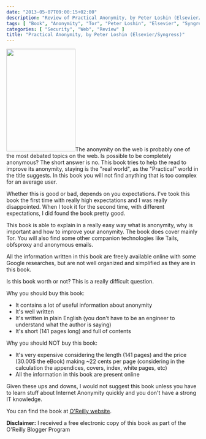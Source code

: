 ```yaml
---
date: "2013-05-07T09:00:15+02:00"
description: "Review of Practical Anonymity, by Peter Loshin (Elsevier/Syngress)"
tags: [ "Book", "Anonymity", "Tor", "Peter Loshin", "Elsevier", "Syngress" ]
categories: [ "Security", "Web", "Review" ]
title: "Practical Anonymity, by Peter Loshin (Elsevier/Syngress)"
---
```

<img class="alignleft" alt="" src="http://akamaicovers.oreilly.com/images/9780124104426/cat.gif" width="180" height="268" />The anonymity on the web is probably one of the most debated topics on the web. Is possible to be completely anonymous? The short answer is no. This book tries to help the read to improve its anonymity, staying is the "real world", as the "Practical" world in the title suggests. In this book you will not find anything that is too complex for an average user.

Whether this is good or bad, depends on you expectations. I've took this book the first time with really high expectations and I was really disappointed. When I took it for the second time, with different expectations, I did found the book pretty good.

This book is able to explain in a really easy way what is anonymity, why is important and how to improve your anonymity. The book does cover mainly Tor. You will also find some other companion technologies like Tails, obfsproxy and anonymous emails.

All the information written in this book are freely available online with some Google researches, but are not well organized and simplified as they are in this book.

Is this book worth or not? This is a really difficult question.

Why you should buy this book:

* It contains a lot of useful information about anonymity
* It's well written
* It's written in plain English (you don't have to be an engineer to understand what the author is saying)
* It's short (141 pages long) and full of contents

Why you should NOT buy this book:

* It's very expensive considering the length (141 pages) and the price (30.00$ the eBook) making ~22 cents per page (considering in the calculation the appendices, covers, index, white pages, etc)
* All the information in this book are present online

Given these ups and downs, I would not suggest this book unless you have to learn stuff about Internet Anonymity quickly and you don't have a strong IT knowledge.

You can find the book at <a href="http://shop.oreilly.com/product/9780124104044.do">O'Reilly website</a>.

**Disclaimer:** I received a free electronic copy of this book as part of the O'Reilly Blogger Program
